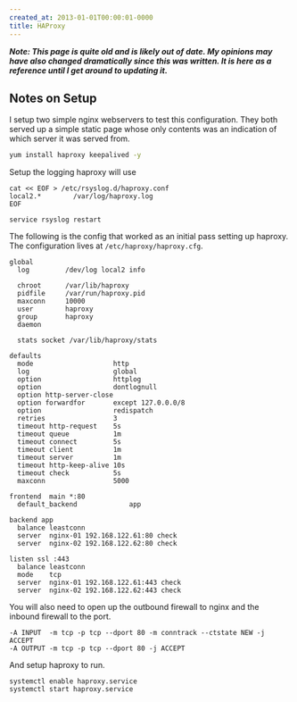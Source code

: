 ```yaml
---
created_at: 2013-01-01T00:00:01-0000
title: HAProxy
---
```


***Note: This page is quite old and is likely out of date. My opinions may have
also changed dramatically since this was written. It is here as a reference
until I get around to updating it.***

## Notes on Setup

I setup two simple nginx webservers to test this configuration. They both
served up a simple static page whose only contents was an indication of which
server it was served from.

```sh
yum install haproxy keepalived -y
```

Setup the logging haproxy will use

```
cat << EOF > /etc/rsyslog.d/haproxy.conf
local2.*        /var/log/haproxy.log
EOF

service rsyslog restart
```

The following is the config that worked as an initial pass setting up haproxy.
The configuration lives at `/etc/haproxy/haproxy.cfg`.

```
global
  log         /dev/log local2 info

  chroot      /var/lib/haproxy
  pidfile     /var/run/haproxy.pid
  maxconn     10000
  user        haproxy
  group       haproxy
  daemon

  stats socket /var/lib/haproxy/stats

defaults
  mode                    http
  log                     global
  option                  httplog
  option                  dontlognull
  option http-server-close
  option forwardfor       except 127.0.0.0/8
  option                  redispatch
  retries                 3
  timeout http-request    5s
  timeout queue           1m
  timeout connect         5s
  timeout client          1m
  timeout server          1m
  timeout http-keep-alive 10s
  timeout check           5s
  maxconn                 5000

frontend  main *:80
  default_backend             app

backend app
  balance leastconn
  server  nginx-01 192.168.122.61:80 check
  server  nginx-02 192.168.122.62:80 check

listen ssl :443
  balance leastconn
  mode    tcp
  server  nginx-01 192.168.122.61:443 check
  server  nginx-02 192.168.122.62:443 check
```

You will also need to open up the outbound firewall to nginx and the inbound
firewall to the port.

```
-A INPUT  -m tcp -p tcp --dport 80 -m conntrack --ctstate NEW -j ACCEPT
-A OUTPUT -m tcp -p tcp --dport 80 -j ACCEPT
```

And setup haproxy to run.

```
systemctl enable haproxy.service
systemctl start haproxy.service
```
